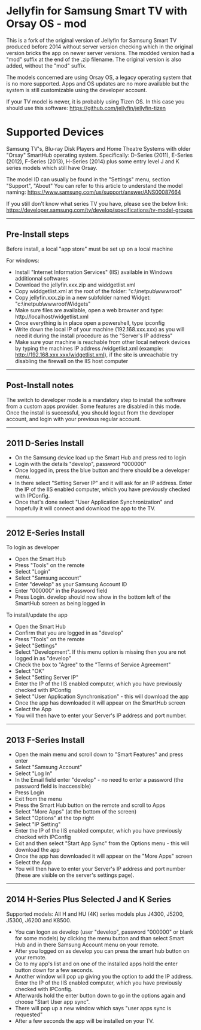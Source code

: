 # Jellyfin for Samsung Smart TV with Orsay OS - mod
This is a fork of the original version of Jellyfin for Samsung Smart TV produced before 2014 without server version checking which in the original version bricks the app on newer server versions.
The modded version had a "mod" suffix at the end of the .zip filename. The original version is also added, without the "mod" suffix.

The models concerned are using Orsay OS, a legacy operating system that is no more supported.
Apps and OS updates are no more available but the system is still customizable using the developer account.

If your TV model is newer, it is probably using Tizen OS. 
In this case you should use this software: https://github.com/jellyfin/jellyfin-tizen

# Supported Devices
Samsung TV's, Blu-ray Disk Players and Home Theatre Systems with older "Orsay" SmartHub operating system.
Specifically: D-Series (2011), E-Series (2012), F-Series (2013), H-Series (2014) plus some entry level J and K series models which still have Orsay.

The model ID can usually be found in the "Settings" menu, section "Support", "About"
You can refer to this article to understand the model naming:
https://www.samsung.com/us/support/answer/ANS00087664

If you still don't know what series TV you have, please see the below link:
https://developer.samsung.com/tv/develop/specifications/tv-model-groups



-----------------
Pre-Install steps
-----------------

Before install, a local "app store" must be set up on a local machine

For windows:
- Install "Internet Information Services" (IIS) available in Windows additionnal softwares
- Download the jellyfin.xxx.zip and widdgetlist.xml
- Copy widdgetlist.xml at the root of the folder: "c:\inetpub\wwwroot"
- Copy jellyfin.xxx.zip in a new subfolder named Widget: "c:\inetpub\wwwroot\Widgets"
- Make sure files are available, open a web browser and type: http://localhost/widgetlist.xml
- Once everything is in place open a powershell, type ipconfig
- Write down the local IP of your machine (192.168.xxx.xxx) as you will need it during the install procedure as the "Server's IP address"
- Make sure your machine is reachable from other local network devices by typing the machines IP address /widgetlist.xml (example: http://192.168.xxx.xxx/widgetlist.xml), if the site is unreachable try disabling the firewall on the IIS host computer

------------------
Post-Install notes
------------------

The switch to developer mode is a mandatory step to install the software from a custom apps provider.
Some features are disabled in this mode.
Once the install is successful, you should logout from the developer account, and login with your previous regular account.
  

---------------------
2011 D-Series Install
---------------------

- On the Samsung device load up the Smart Hub and press red to login
- Login with the details "develop", password "000000"
- Once logged in, press the blue button and there should be a developer menu.
- In there select "Setting Server IP" and it will ask for an IP address. Enter the IP of the IIS enabled computer, which you have previously checked with IPConfig.
- Once that's done select "User Application Synchronization" and hopefully it will connect and download the app to the TV.

---------------------
2012 E-Series Install
---------------------

To login as developer

- Open the Smart Hub
- Press "Tools" on the remote
- Select "Login"
- Select "Samsung account"
- Enter "develop" as your Samsung Account ID
- Enter "000000" in the Password field
- Press Login. develop should now show in the bottom left of the SmartHub screen as being logged in

To install/update the app

- Open the Smart Hub
- Confirm that you are logged in as "develop"
- Press "Tools" on the remote
- Select "Settings"
- Select "Development". If this menu option is missing then you are not logged in as "develop"
- Check the box to "Agree" to the "Terms of Service Agreement"
- Select "OK"
- Select "Setting Server IP"
- Enter the IP of the IIS enabled computer, which you have previously checked with IPConfig
- Select "User Application Synchronisation" - this will download the app
- Once the app has downloaded it will appear on the SmartHub screen
- Select the App
- You will then have to enter your Server's IP address and port number.

---------------------
2013 F-Series Install
---------------------

- Open the main menu and scroll down to "Smart Features" and press enter
- Select "Samsung Account"
- Select "Log In"
- In the Email field enter "develop" - no need to enter a password (the password field is inaccessible)
- Press Login
- Exit from the menu
- Press the Smart Hub button on the remote and scroll to Apps
- Select "More Apps" (at the bottom of the screen)
- Select "Options" at the top right
- Select "IP Setting"
- Enter the IP of the IIS enabled computer, which you have previously checked with IPConfig
- Exit and then select "Start App Sync" from the Options menu - this will download the app
- Once the app has downloaded it will appear on the "More Apps" screen
- Select the App
- You will then have to enter your Server's IP address and port number (these are visible on the server's settings page).

------------------------------------------
2014 H-Series Plus Selected J and K Series
------------------------------------------

Supported models: All H and HU (4K) series models plus J4300, J5200, J5300, J6200 and K8500.

- You can logon as develop (user "develop", password "000000" or blank for some models) by clicking the menu button and than select Smart Hub and in there Samsung Account menu on your remote.
- After you logged on as develop you can press the smart hub button on your remote.
- Go to my app's list and on one of the installed apps hold the enter button down for a few seconds.
- Another window will pop up giving you the option to add the IP address. Enter the IP of the IIS enabled computer, which you have previously checked with IPConfig.
- Afterwards hold the enter button down to go in the options again and choose "Start User app sync".
- There will pop up a new window which says "user apps sync is requested"
- After a few seconds the app will be installed on your TV.






